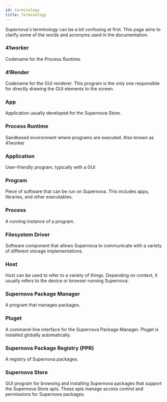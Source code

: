 ```yaml
---
id: terminology
title: Terminology
---
```


Supernova's terminology can be a bit confusing at first.
This page aims to clarify some of the words and acronyms used in the documentation.
### 41worker
Codename for the Process Runtime.

### 41Render
Codename for the GUI renderer. This program is the only one responsible for directly drawing the GUI elements to the screen.

### App
Application usually developed for the Supernova Store.

### Process Runtime
Sandboxed environment where programs are executed. Also known as 41worker

### Application
User-friendly program, typically with a GUI

### Program
Piece of software that can be run on Supernova. This includes apps, libraries, and other executables.

### Process
A running instance of a program.

### Filesystem Driver
Software component that allows Supernova to communicate with a variety of different storage implementations.

### Host
Host can be used to refer to a variety of things.
Depending on context, it usually refers to the device or browser running Supernova.

### Supernova Package Manager
A program that manages packages.

### Pluget
A command-line interface for the Supernova Package Manager. Pluget is installed globally automatically.

### Supernova Package Registry (PPR)
A registry of Supernova packages.

### Supernova Store
GUI program for browsing and installing Supernova packages that support the Supernova Store apis.
These apis manage access control and permissions for Supernova packages.